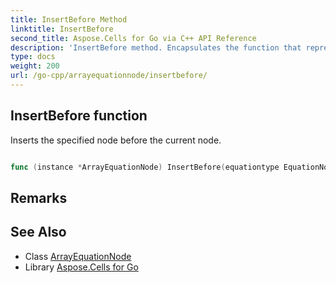 ```yaml
---
title: InsertBefore Method 
linktitle: InsertBefore
second_title: Aspose.Cells for Go via C++ API Reference
description: 'InsertBefore method. Encapsulates the function that represents insertbefore in Go.'
type: docs
weight: 200
url: /go-cpp/arrayequationnode/insertbefore/
---
```


## InsertBefore function

Inserts the specified node before the current node.

```go

func (instance *ArrayEquationNode) InsertBefore(equationtype EquationNodeType)  (*EquationNode,  error) 

```

## Remarks


## See Also

* Class [ArrayEquationNode](../)
* Library [Aspose.Cells for Go](../../)
